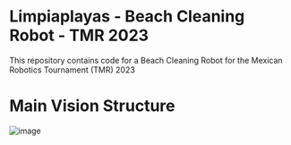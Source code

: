 # Limpiaplayas - Beach Cleaning Robot - TMR 2023
This repository contains code for a Beach Cleaning Robot for the Mexican Robotics Tournament (TMR) 2023

# Main Vision Structure
![image](https://user-images.githubusercontent.com/105238261/224566460-38978fe1-16b6-4031-8511-14af33802da2.png)
